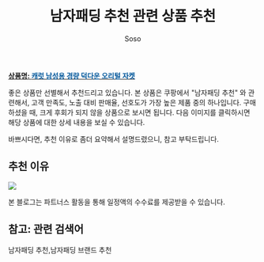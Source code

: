 ﻿---
layout: post
title:  "남자패딩 추천 관련 상품 추천"
author: Soso
categories: [ 디저털/가전 ]
tags: [남자패딩 추천,남자패딩 브랜드 추천]
image: https://ads-partners.coupang.com/image1/d1pJH-_jEXp6zw7wd5yMQIk2dMrM0T5So6iCoyK-k2PZ8tQqUGEgDG1a2WiDVNxkT1nP8U4TPsxwvW8TSt45_i-mSQEpGfuDU8-AtbCG3doGyJky5xIxqDZUsstWoFu3gHWAM2khPhAs-2MFCSjuKyxJkH2FVh0Bcsa7P68Bs9Pp18PNUibxcs7MHOayHQx7GHzj73_3o4n8CvD4ax6mP3o7DnQHBGJozGL1xPfTbFtK7DpVVYJc9j549jIzKvg79BpBRV8KjonDm0swpgnIjw== 
description: "쿠팡에서 남자패딩 추천 관련 상품으로 가장 고객 선호도가 높은 제품 중 하나입니다."
---

<a href="https://link.coupang.com/re/AFFSDP?lptag=AF5673682&pageKey=6059623145&itemId=11136431998&vendorItemId=78414929627&traceid=V0-153-01f7c0ec6b271692&requestid=20231116175655897213241398&token=31850C%7CMIXED"><b>상품명: <font color='#01579B'>캐럿 남성용 경량 덕다운 오리털 자켓</font></b></a>

좋은 상품만 선별해서 추천드리고 있습니다.
본 상품은 쿠팡에서 "남자패딩 추천" 와 관련해서, 고객 만족도, 노출 대비 판매율, 선호도가 가장 높은 제품 중의 하나입니다.
구매하셨을 때, 크게 후회가 되지 않을 상품으로 보시면 됩니다. 
다음 이미지를 클릭하시면 해당 상품에 대한 상세 내용을 보실 수 있습니다.

바쁘시다면, 추천 이유로 좀더 요약해서 설명드렸으니, 참고 부탁드립니다.

## 추천 이유 

<a href="https://link.coupang.com/re/AFFSDP?lptag=AF5673682&pageKey=6059623145&itemId=11136431998&vendorItemId=78414929627&traceid=V0-153-01f7c0ec6b271692&requestid=20231116175655897213241398&token=31850C%7CMIXED"><img src="https://thumbnail8.coupangcdn.com/thumbnails/remote/q89/image/retail/images/975392421522288-27eba66b-c811-4444-9b43-63db61d42459.jpg"></a> 

본 블로그는 파트너스 활동을 통해 일정액의 수수료를 제공받을 수 있습니다.

## 참고: 관련 검색어    
남자패딩 추천,남자패딩 브랜드 추천